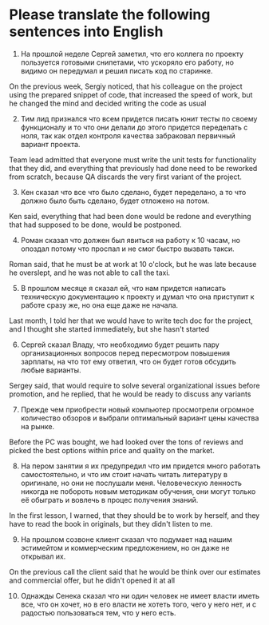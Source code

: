 # Please translate the following sentences into English

1. На прошлой неделе Сергей заметил, что его коллега по проекту пользуется готовыми снипетами, что ускоряло его работу, но видимо он передумал и решил писать код по старинке.

On the previous week, Sergiy noticed, that his colleague on the project using the prepared snippet of code, that increased the speed of work, but he changed the mind and decided writing the code as usual 

2. Тим лид признался что всем придется писать юнит тесты по своему функционалу и то что они делали до этого придется переделать с ноля, так как отдел контроля качества забраковал первичный вариант проекта.

Team lead admitted that everyone must write the unit tests for functionality that they did,  and everything that previously had done need to be reworked from scratch, because QA discards the very first variant of the project. 

3. Кен сказал что все что было сделано, будет переделано, а то что должно было быть сделано, будет отложено на потом.

Ken said, everything that had been done would be redone and everything that had supposed to be done, would be postponed.

4. Роман сказал что должен был явиться на работу к 10 часам, но опоздал потому что проспал и не смог быстро вызвать такси.

Roman said, that he must be at work at 10 o'clock, but he was late because he overslept, and he was not able to call the taxi.

5. В прошлом месяце я сказал ей, что нам придется написать техническую документацию к проекту и думал что она приступит к работе сразу же, но она еще даже не начала.

Last month, I told her that we would have to write tech doc for the project, and I thought she started immediately, but she hasn't started 

6. Сергей сказал Владу, что необходимо будет решить пару организационных вопросов перед пересмотром повышения зарплаты, на что тот ему ответил, что он будет готов обсудить любые варианты.

Sergey said, that would require to solve several organizational issues before promotion, and he replied,  that he would be ready to discuss any variants 

7. Прежде чем приобрести новый компьютер просмотрели огромное количество обзоров и выбрали оптимальный вариант цены качества на рынке.

Before the PC was bought, we had looked over the tons of reviews and picked the best options within price and quality on the market.

8. На пером занятии я их предупредил что им придется много работать самостоятельно, и что им стоит начать читать литературу в оригинале, но они не послушали меня. Человеческую ленность никогда не побороть новым методикам обучения, они могут только её обыграть и вовлечь в процес получения знаний.

In the first lesson, I warned, that they should be to work by herself, and they have to read the book in originals, but they didn't listen to me. 

9. На прошлом созвоне клиент сказал что подумает над нашим эстимейтом и коммерческим предложением, но он даже не открывал их.

On the previous call the client said that he would be think over our estimates and commercial offer, but he didn't opened it at all

10. Однажды Сенека сказал что ни один человек не имеет власти иметь все, что он хочет, но в его власти не хотеть того, чего у него нет, и с радостью пользоваться тем, что у него есть.

